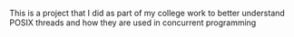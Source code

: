 This is a project that I did as part of my college work to better understand POSIX threads and how they are used in concurrent programming
